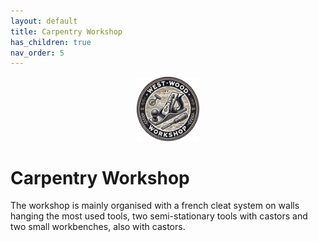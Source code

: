 ```yaml
---
layout: default
title: Carpentry Workshop
has_children: true
nav_order: 5
---
```

<p align="center"> <img src="../media/www_logo.png" width="20%" height="20%"/> </p>

# Carpentry Workshop

The workshop is mainly organised with a french cleat system on walls hanging the most used tools, 
two semi-stationary tools with castors and two small workbenches, also with castors. 